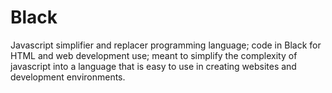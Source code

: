# Black
 Javascript simplifier and replacer programming language; code in Black for HTML and web development use; meant to simplify the complexity of javascript into a language that is easy to use in creating websites and development environments.
